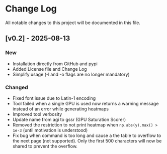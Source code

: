 # Change Log

All notable changes to this project will be documented in this file.

## [v0.2] - 2025-08-13

### New
- Installation directly from GitHub and pypi
- Added License file and Change Log
- Simplify usage (-l and -o flags are no longer mandatory)

### Changed
- Fixed font issue due to Latin-1 encoding
- Tool failed when a single GPU is used now returns a warning message instead of an error while generating heatmaps
- Improved tool verbosity
- Update name from agi to gssr (GPU Saturation Scorer)
- Removed the restriction to not print heatmap when `np.abs(y).max() > 1e-3` (until motivation is understood)
- Fix bug when command is too long and cause a the table to overflow to the next page (not supported). Only the first 500 characters will now be shared to prevent the overflow.
